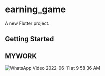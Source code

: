 # earning_game

A new Flutter project.

## Getting Started

## **MYWORK**

![WhatsApp Video 2022-06-11 at 9 58 36 AM](https://user-images.githubusercontent.com/102571795/173172581-3b0728cc-3aa1-4943-aeed-c38c91125e1d.gif)
